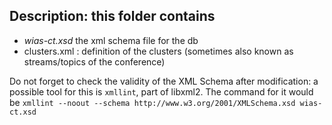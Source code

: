 ## Description: this folder contains
- _wias-ct.xsd_ the xml schema file for the db
- clusters.xml : definition of the clusters (sometimes also known as streams/topics of the conference)


Do not forget to check the validity of the XML Schema after modification: a possible tool for this is `xmllint`, part of libxml2.
The command for it would be
`xmllint --noout --schema http://www.w3.org/2001/XMLSchema.xsd wias-ct.xsd`
